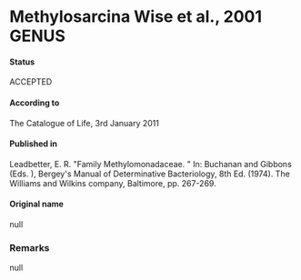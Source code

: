 # Methylosarcina Wise et al., 2001 GENUS

#### Status
ACCEPTED

#### According to
The Catalogue of Life, 3rd January 2011

#### Published in
Leadbetter, E. R. "Family Methylomonadaceae. " In: Buchanan and Gibbons (Eds. ), Bergey's Manual of Determinative Bacteriology, 8th Ed. (1974). The Williams and Wilkins company, Baltimore, pp. 267-269.

#### Original name
null

### Remarks
null